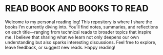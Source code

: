 # READ BOOK AND BOOKS TO READ

Welcome to my personal reading log! This repository is where I share the books I'm currently diving into. You'll find notes, 
summaries, and reflections on each title—ranging from technical reads to broader topics that inspire me. I believe that sharing 
what we learn not only deepens our own understanding but also sparks interesting discussions. Feel free to explore, leave feedback, 
or suggest new reads. Happy reading!






